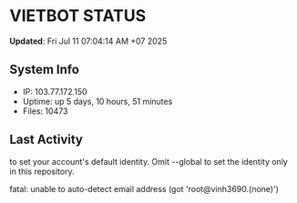 # VIETBOT STATUS
**Updated**: Fri Jul 11 07:04:14 AM +07 2025

## System Info
- IP: 103.77.172.150
- Uptime: up 5 days, 10 hours, 51 minutes
- Files: 10473

## Last Activity

to set your account's default identity.
Omit --global to set the identity only in this repository.

fatal: unable to auto-detect email address (got 'root@vinh3690.(none)')

